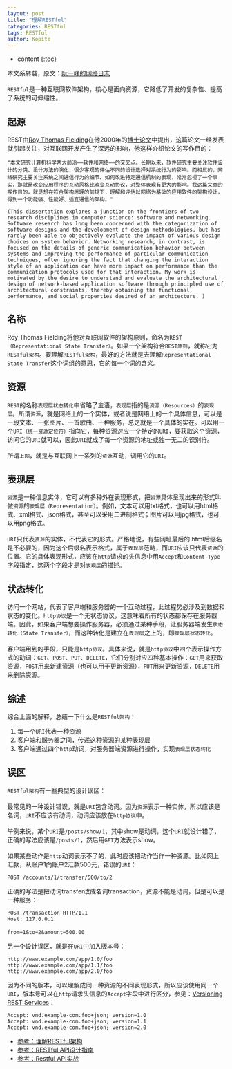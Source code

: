 ```yaml
---
layout: post
title: "理解RESTful"
categories: RESTful
tags: RESTful
author: Kopite
---
```


* content
{:toc}

本文系转载，原文：[阮一峰的网络日志](http://www.ruanyifeng.com/blog/2011/09/restful)
<br>
<br>
`RESTful`是一种互联网软件架构，核心是面向资源，它降低了开发的复杂性、提高了系统的可伸缩性。



## 起源

REST由[Roy Thomas Fielding](https://en.wikipedia.org/wiki/Roy_Fielding)在他2000年的[博士论文](http://www.ics.uci.edu/~fielding/pubs/dissertation/top.htm)中提出，这篇论文一经发表就引起关注，对互联网开发产生了深远的影响，他这样介绍论文的写作目的：

```
"本文研究计算机科学两大前沿——软件和网络——的交叉点。长期以来，软件研究主要关注软件设计的分类、设计方法的演化，很少客观的评估不同的设计选择对系统行为的影响。而相反的，网络研究主要关注系统之间通信行为的细节、如何改进特定通信机制的表现，常常忽视了一个事实，那就是改变应用程序的互动风格比改变互动协议，对整体表现有更大的影响。我这篇文章的写作目的，就是想在符合架构原理的前提下，理解和评估以网络为基础的应用软件的架构设计，得到一个功能强、性能好、适宜通信的架构。"

(This dissertation explores a junction on the frontiers of two research disciplines in computer science: software and networking. Software research has long been concerned with the categorization of software designs and the development of design methodologies, but has rarely been able to objectively evaluate the impact of various design choices on system behavior. Networking research, in contrast, is focused on the details of generic communication behavior between systems and improving the performance of particular communication techniques, often ignoring the fact that changing the interaction style of an application can have more impact on performance than the communication protocols used for that interaction. My work is motivated by the desire to understand and evaluate the architectural design of network-based application software through principled use of architectural constraints, thereby obtaining the functional, performance, and social properties desired of an architecture. )
```

## 名称

Roy Thomas Fielding将他对互联网软件的架构原则，命名为`REST（Representational State Transfer）`。如果一个架构符合`REST原则`，就称它为`RESTful架构`。要理解`RESTful架构`，最好的方法就是去理解`Representational State Transfer`这个词组的意思，它的每一个词的含义。

## 资源

`REST`的名称`表现层状态转化`中省略了主语，`表现层`指的是`资源（Resources）`的`表现层`。所谓`资源`，就是网络上的一个实体，或者说是网络上的一个具体信息，可以是一段文本、一张图片、一首歌曲、一种服务，总之就是一个具体的实在。可以用一个`URI（统一资源定位符）`指向它，每种资源对应一个特定的`URI`，要获取这个资源，访问它的`URI`就可以，因此`URI`就成了每一个资源的地址或独一无二的识别符。
<br>
<br>
所谓`上网`，就是与互联网上一系列的`资源`互动，调用它的`URI`。

## 表现层

`资源`是一种信息实体，它可以有多种外在表现形式，把`资源`具体呈现出来的形式叫做`资源`的`表现层（Representation）`。例如，文本可以用txt格式，也可以用html格式、xml格式、json格式，甚至可以采用二进制格式；图片可以用jpg格式，也可以用png格式。
<br>
<br>
`URI`只代表`资源`的实体，不代表它的形式。严格地说，有些网址最后的.html后缀名是不必要的，因为这个后缀名表示格式，属于`表现层`范畴，而`URI`应该只代表`资源`的位置。它的具体表现形式，应该在`http`请求的头信息中用`Accept`和`Content-Type`字段指定，这两个字段才是对`表现层`的描述。

## 状态转化

访问一个网站，代表了客户端和服务器的一个互动过程，此过程势必涉及到数据和状态的变化。`http协议`是一个无状态协议，这意味着所有的状态都保存在服务器端。因此，如果客户端想要操作服务器，必须通过某种手段，让服务器端发生`状态转化（State Transfer）`，而这种转化是建立在`表现层`之上的，即`表现层状态转化`。
<br>
<br>
客户端用到的手段，只能是`http协议`。具体来说，就是`http协议`中四个表示操作方式的动词：`GET`、`POST`、`PUT`、`DELETE`，它们分别对应四种基本操作：`GET`用来获取资源，`POST`用来新建资源（也可以用于更新资源），`PUT`用来更新资源，`DELETE`用来删除资源。

## 综述

综合上面的解释，总结一下什么是`RESTful架构`：
1. 每一个`URI`代表一种资源
2. 客户端和服务器之间，传递这种资源的某种表现层
3. 客户端通过四个`http`动词，对服务器端资源进行操作，实现`表现层状态转化`

## 误区

`RESTful架构`有一些典型的设计误区：
<br>
<br>
最常见的一种设计错误，就是`URI`包含动词。因为`资源`表示一种实体，所以应该是名词，`URI`不应该有动词，动词应该放在`http协议`中。
<br>
<br>
举例来说，某个`URI`是`/posts/show/1`，其中show是动词，这个`URI`就设计错了，正确的写法应该是`/posts/1`，然后用`GET`方法表示show。
<br>
<br>
如果某些动作是`http`动词表示不了的，此时应该把动作当作一种资源。比如网上汇款，从账户1向账户2汇款500元，错误的`URI`：

```
POST /accounts/1/transfer/500/to/2
```

正确的写法是把动词transfer改成名词transaction，资源不能是动词，但是可以是一种服务：

```
POST /transaction HTTP/1.1
Host: 127.0.0.1
　　
from=1&to=2&amount=500.00
```

另一个设计误区，就是在`URI`中加入版本号：

```
http://www.example.com/app/1.0/foo
http://www.example.com/app/1.1/foo
http://www.example.com/app/2.0/foo
```

因为不同的版本，可以理解成同一种资源的不同表现形式，所以应该使用同一个`URI`，版本号可以在`http`请求头信息的`Accept`字段中进行区分，参见：[Versioning REST Services](http://www.informit.com/articles/article.aspx?p=1566460)：

```
Accept: vnd.example-com.foo+json; version=1.0
Accept: vnd.example-com.foo+json; version=1.1
Accept: vnd.example-com.foo+json; version=2.0
```

* [参考：理解RESTful架构](http://www.ruanyifeng.com/blog/2011/09/restful)
* [参考：RESTful API设计指南](http://www.ruanyifeng.com/blog/2014/05/restful_api.html)
* [参考：Restful API实战](http://www.imooc.com/learn/811)